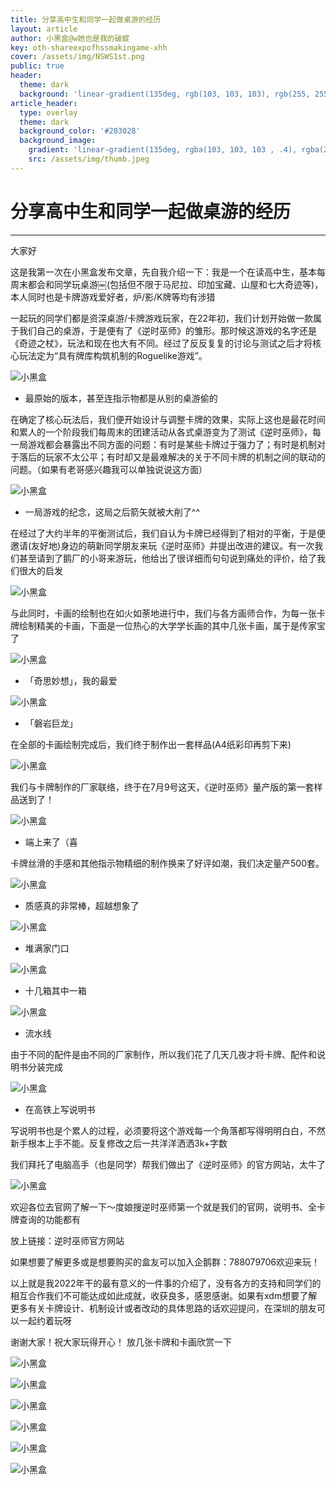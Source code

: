 ```yaml
---
title: 分享高中生和同学一起做桌游的经历
layout: article
author: 小黑盒@w她也是我的破綻
key: oth-shareexpofhssmakingame-xhh
cover: /assets/img/NSWS1st.png
public: true
header:
  theme: dark
  background: 'linear-gradient(135deg, rgb(103, 103, 103), rgb(255, 255, 255))'
article_header:
  type: overlay
  theme: dark
  background_color: '#203028'
  background_image:
    gradient: 'linear-gradient(135deg, rgba(103, 103, 103 , .4), rgba(255, 255, 255, .4))'
    src: /assets/img/thumb.jpeg
---
```


# 分享高中生和同学一起做桌游的经历
---
大家好

这是我第一次在小黑盒发布文章，先自我介绍一下：我是一个在读高中生，基本每周末都会和同学玩桌游￼(包括但不限于马尼拉、印加宝藏、山屋和七大奇迹等)，本人同时也是卡牌游戏爱好者，炉/影/K牌等均有涉猎

一起玩的同学们都是资深桌游/卡牌游戏玩家，在22年初，我们计划开始做一款属于我们自己的桌游，于是便有了《逆时巫师》的雏形。那时候这游戏的名字还是《奇迹之杖》，玩法和现在也大有不同。经过了反反复复的讨论与测试之后才将核心玩法定为“具有牌库构筑机制的Roguelike游戏”。

![小黑盒](https://imgheybox.max-c.com/bbs/2023/01/08/fa09359576d121a31d16694caaf0d57c/thumb.jpeg)

* 最原始的版本，甚至连指示物都是从别的桌游偷的

在确定了核心玩法后，我们便开始设计与调整卡牌的效果，实际上这也是最花时间和累人的一个阶段我们每周末的团建活动从各式桌游变为了测试《逆时巫师》，每一局游戏都会暴露出不同方面的问题：有时是某些卡牌过于强力了；有时是机制对于落后的玩家不太公平；有时却又是最难解决的关于不同卡牌的机制之间的联动的问题。（如果有老哥感兴趣我可以单独说说这方面）

![小黑盒](https://imgheybox.max-c.com/bbs/2023/01/08/9c0ef72e84c5093a44487f4cbfc7d5b2/thumb.jpeg)

* 一局游戏的纪念，这局之后箭矢就被大削了^^

在经过了大约半年的平衡测试后，我们自认为卡牌已经得到了相对的平衡，于是便邀请(友好地)身边的萌新同学朋友来玩《逆时巫师》并提出改进的建议。有一次我们甚至请到了鹅厂的小哥来游玩，他给出了很详细而句句说到痛处的评价，给了我们很大的启发

![小黑盒](https://imgheybox.max-c.com/bbs/2023/01/08/45a7ff397079f8bfb170004d983e25c1/thumb.jpeg)

与此同时，卡画的绘制也在如火如荼地进行中，我们与各方画师合作，为每一张卡牌绘制精美的卡画，下面是一位热心的大学学长画的其中几张卡画，属于是传家宝了

![小黑盒](https://imgheybox.max-c.com/bbs/2023/01/08/d1dd4bababd0fac5d713b46f134e152a/thumb.jpeg)

* 「奇思妙想」，我的最爱

![小黑盒](https://imgheybox.max-c.com/bbs/2023/01/08/c21f89d007fba3380fb457242c8163bf/thumb.jpeg)

* 「磐岩巨龙」

在全部的卡画绘制完成后，我们终于制作出一套样品(A4纸彩印再剪下来)

![小黑盒](https://imgheybox.max-c.com/bbs/2023/01/08/13e493ce6f4118626b794957c15d81f4/thumb.jpeg)

我们与卡牌制作的厂家联络，终于在7月9号这天，《逆时巫师》量产版的第一套样品送到了！

![小黑盒](https://imgheybox.max-c.com/bbs/2023/01/08/5f13e8bab18acb9fe9ae830bd13cf061/thumb.jpeg)

* 端上来了（喜

卡牌丝滑的手感和其他指示物精细的制作换来了好评如潮，我们决定量产500套。


![小黑盒](https://imgheybox.max-c.com/bbs/2023/01/09/21c04382e82c9270d0ce952d5c044247/thumb.jpeg)

* 质感真的非常棒，超越想象了

![小黑盒](https://imgheybox.max-c.com/bbs/2023/01/08/e499516f0886e454afd16ae1be6ce1cb/thumb.jpeg)

* 堆满家门口

![小黑盒](https://imgheybox.max-c.com/bbs/2023/01/08/cd54f232c1c313dcbc084f40749f82fe/thumb.jpeg)

* 十几箱其中一箱

![小黑盒](https://imgheybox.max-c.com/bbs/2023/01/08/f02480a840347f06155c9f74a3eb2fe2/thumb.jpeg)

* 流水线

由于不同的配件是由不同的厂家制作，所以我们花了几天几夜才将卡牌、配件和说明书分装完成


![小黑盒](https://imgheybox.max-c.com/bbs/2023/01/08/d9b926722f20a2ea16da42b418360ee2/thumb.jpeg)

* 在高铁上写说明书

写说明书也是个累人的过程，必须要将这个游戏每一个角落都写得明明白白，不然新手根本上手不能。反复修改之后一共洋洋洒洒3k+字数

我们拜托了电脑高手（也是同学）帮我们做出了《逆时巫师》的官方网站，太牛了

![小黑盒](https://imgheybox.max-c.com/bbs/2023/01/08/b72a94d373d3b1a0477a2e31270e837f/thumb.jpeg)

欢迎各位去官网了解一下～度娘搜逆时巫师第一个就是我们的官网，说明书、全卡牌查询的功能都有

放上链接：逆时巫师官方网站

如果想要了解更多或是想要购买的盒友可以加入企鹅群：788079706欢迎来玩！

以上就是我2022年干的最有意义的一件事的介绍了，没有各方的支持和同学们的相互合作我们不可能达成如此成就，收获良多，感恩感谢。如果有xdm想要了解更多有关卡牌设计、机制设计或者改动的具体思路的话欢迎提问，在深圳的朋友可以一起约着玩呀

谢谢大家！祝大家玩得开心！
放几张卡牌和卡画欣赏一下

![小黑盒](https://imgheybox.max-c.com/bbs/2023/01/08/7721fbb30a351f3162a0501194d9fa41/thumb.jpeg)

![小黑盒](https://imgheybox.max-c.com/bbs/2023/01/08/7b3e4d8419684eb2f81e0a6e9a2eff95/thumb.jpeg)

![小黑盒](https://imgheybox.max-c.com/bbs/2023/01/08/78ff23fa3d19be45b40358c726e0a2b8/thumb.jpeg)

![小黑盒](https://imgheybox.max-c.com/bbs/2023/01/08/45c770202d6f7bc3cdf81014e494a4ec/thumb.jpeg)

![小黑盒](https://imgheybox.max-c.com/bbs/2023/01/08/a64a077e03adff10f3a40b17abee0e4a/thumb.jpeg)

![小黑盒](https://imgheybox.max-c.com/bbs/2023/01/08/f239d2ce8657daaf504c4a209f54e7ef/thumb.jpeg)













